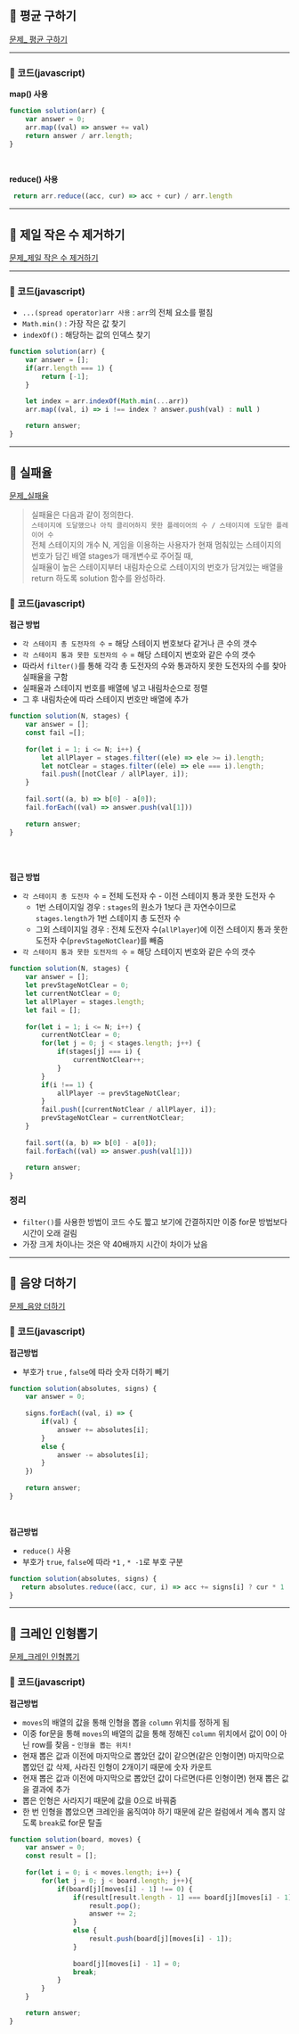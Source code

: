 ## 📝 평균 구하기
[문제_ 평균 구하기](https://programmers.co.kr/learn/courses/30/lessons/12944)

----
### 📍 코드(javascript)
**map() 사용**

```javascript
function solution(arr) {
    var answer = 0;
    arr.map((val) => answer += val)
    return answer / arr.length;
}
```

<br />

**reduce() 사용**
```javascript
 return arr.reduce((acc, cur) => acc + cur) / arr.length
```

----
## 📝 제일 작은 수 제거하기
[문제_제일 작은 수 제거하기](https://programmers.co.kr/learn/courses/30/lessons/12935)

---

### 📍 코드(javascript)
- `...(spread operator)arr 사용` : `arr`의 전체 요소를 펼침     
- `Math.min()` : 가장 작은 값 찾기
- `indexOf()` : 해당하는 값의 인덱스 찾기

```javascript
function solution(arr) {
    var answer = [];
    if(arr.length === 1) {
        return [-1];
    }

    let index = arr.indexOf(Math.min(...arr))
    arr.map((val, i) => i !== index ? answer.push(val) : null )
    
    return answer;
}
```

----

## 📝 실패율

[문제_실패율](https://programmers.co.kr/learn/courses/30/lessons/42889#qna)

> 실패율은 다음과 같이 정의한다.     
`스테이지에 도달했으나 아직 클리어하지 못한 플레이어의 수 / 스테이지에 도달한 플레이어 수`    
전체 스테이지의 개수 N, 게임을 이용하는 사용자가 현재 멈춰있는 스테이지의 번호가 담긴 배열 stages가 매개변수로 주어질 때,      
실패율이 높은 스테이지부터 내림차순으로 스테이지의 번호가 담겨있는 배열을 return 하도록 solution 함수를 완성하라.

### 📍 코드(javascript)

**접근 방법**
- `각 스테이지 총 도전자의 수` = 해당 스테이지 번호보다 같거나 큰 수의 갯수
- `각 스테이지 통과 못한 도전자의 수` = 해당 스테이지 번호와 같은 수의 갯수
- 따라서 `filter()`를 통해 각각 총 도전자의 수와 통과하지 못한 도전자의 수를 찾아 실패율을 구함
- 실패율과 스테이지 번호를 배열에 넣고 내림차순으로 정렬
- 그 후 내림차순에 따라 스테이지 번호만 배열에 추가

```javascript
function solution(N, stages) {
    var answer = [];
    const fail =[];
    
    for(let i = 1; i <= N; i++) {
        let allPlayer = stages.filter((ele) => ele >= i).length;
        let notClear = stages.filter((ele) => ele === i).length;
        fail.push([notClear / allPlayer, i]);
    }
    
    fail.sort((a, b) => b[0] - a[0]);   
    fail.forEach((val) => answer.push(val[1]))
    
    return answer;
}
```


<br />
<br />

**접근 방법**
- `각 스테이지 총 도전자 수` = 전체 도전자 수 - 이전 스테이지 통과 못한 도전자 수
    - 1번 스테이지일 경우 : `stages`의 원소가 1보다 큰 자연수이므로 `stages.length`가 1번 스테이지 총 도전자 수
    - 그외 스테이지일 경우 : 전체 도전자 수(`allPlayer`)에 이전 스테이지 통과 못한 도전자 수(`prevStageNotClear`)를 빼줌
- `각 스테이지 통과 못한 도전자의 수` = 해당 스테이지 번호와 같은 수의 갯수

```javascript
function solution(N, stages) {
    var answer = [];
    let prevStageNotClear = 0;
    let currentNotClear = 0;
    let allPlayer = stages.length;
    let fail = [];
    
    for(let i = 1; i <= N; i++) {
        currentNotClear = 0;
        for(let j = 0; j < stages.length; j++) {
            if(stages[j] === i) {
                currentNotClear++;
            }
        }
        if(i !== 1) {
            allPlayer -= prevStageNotClear;
        }
        fail.push([currentNotClear / allPlayer, i]);
        prevStageNotClear = currentNotClear;
    }
    
    fail.sort((a, b) => b[0] - a[0]);
    fail.forEach((val) => answer.push(val[1]))
    
    return answer;
}
```


### 정리
- `filter()`를 사용한 방법이 코드 수도 짧고 보기에 간결하지만 이중 for문 방법보다 시간이 오래 걸림
- 가장 크게 차이나는 것은 약 40배까지 시간이 차이가 났음


----
## 📝 음양 더하기

[문제_음양 더하기](https://programmers.co.kr/learn/courses/30/lessons/76501)


### 📍 코드(javascript)

**접근방법**
- 부호가 `true` , `false`에 따라 숫자 더하기 빼기

```javascript
function solution(absolutes, signs) {
    var answer = 0;
    
    signs.forEach((val, i) => {
        if(val) {
            answer += absolutes[i];
        }
        else {
            answer -= absolutes[i];
        }
    })
     
    return answer;
}
```

<br />

**접근방법**
- `reduce()` 사용
- 부호가 `true`, `false`에 따라 `*1` , `* -1`로 부호 구분

```javascript
function solution(absolutes, signs) {
   return absolutes.reduce((acc, cur, i) => acc += signs[i] ? cur * 1 : cur * -1, 0)
}
```
----
## 📝 크레인 인형뽑기

[문제_크레인 인형뽑기](https://programmers.co.kr/learn/courses/30/lessons/64061)

### 📍 코드(javascript)

**접근방법**
- `moves`의 배열의 값을 통해 인형을 뽑을 `column` 위치를 정하게 됨
- 이중 for문을 통해 `moves`의 배열의 값을 통해 정해진 `column` 위치에서 값이 0이 아닌 row를 찾음 - `인형을 뽑는 위치!`
- 현재 뽑은 값과 이전에 마지막으로 뽑았던 값이 같으면(같은 인형이면) 마지막으로 뽑았던 값 삭제, 사라진 인형이 2개이기 때문에 숫자 카운트
-  현재 뽑은 값과 이전에 마지막으로 뽑았던 값이 다르면(다른 인형이면) 현재 뽑은 값을 결과에 추가
-  뽑은 인형은 사라지기 때문에 값을 0으로 바꿔줌
-  한 번 인형을 뽑았으면 크레인을 움직여야 하기 때문에 같은 컬럼에서 계속 뽑지 않도록 `break`로 for문 탈출 

```javascript
function solution(board, moves) {
    var answer = 0;
    const result = [];
    
    for(let i = 0; i < moves.length; i++) {
        for(let j = 0; j < board.length; j++){
            if(board[j][moves[i] - 1] !== 0) { 
                if(result[result.length - 1] === board[j][moves[i] - 1]) {
                    result.pop();
                    answer += 2;
                }
                else {
                    result.push(board[j][moves[i] - 1]);
                }
                
                board[j][moves[i] - 1] = 0;
                break;
            }
        }
    }

    return answer;
}

```
